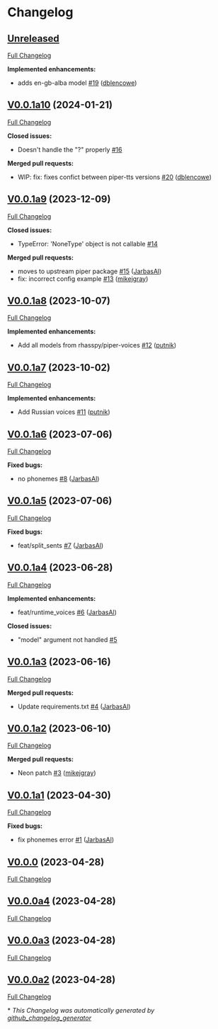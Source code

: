 # Changelog

## [Unreleased](https://github.com/OpenVoiceOS/ovos-tts-plugin-piper/tree/HEAD)

[Full Changelog](https://github.com/OpenVoiceOS/ovos-tts-plugin-piper/compare/V0.0.1a10...HEAD)

**Implemented enhancements:**

- adds en-gb-alba model [\#19](https://github.com/OpenVoiceOS/ovos-tts-plugin-piper/pull/19) ([dblencowe](https://github.com/dblencowe))

## [V0.0.1a10](https://github.com/OpenVoiceOS/ovos-tts-plugin-piper/tree/V0.0.1a10) (2024-01-21)

[Full Changelog](https://github.com/OpenVoiceOS/ovos-tts-plugin-piper/compare/V0.0.1a9...V0.0.1a10)

**Closed issues:**

- Doesn't handle the "?" properly [\#16](https://github.com/OpenVoiceOS/ovos-tts-plugin-piper/issues/16)

**Merged pull requests:**

- WIP: fix: fixes confict between piper-tts versions [\#20](https://github.com/OpenVoiceOS/ovos-tts-plugin-piper/pull/20) ([dblencowe](https://github.com/dblencowe))

## [V0.0.1a9](https://github.com/OpenVoiceOS/ovos-tts-plugin-piper/tree/V0.0.1a9) (2023-12-09)

[Full Changelog](https://github.com/OpenVoiceOS/ovos-tts-plugin-piper/compare/V0.0.1a8...V0.0.1a9)

**Closed issues:**

- TypeError: 'NoneType' object is not callable [\#14](https://github.com/OpenVoiceOS/ovos-tts-plugin-piper/issues/14)

**Merged pull requests:**

- moves to upstream piper package [\#15](https://github.com/OpenVoiceOS/ovos-tts-plugin-piper/pull/15) ([JarbasAl](https://github.com/JarbasAl))
- fix: incorrect config example [\#13](https://github.com/OpenVoiceOS/ovos-tts-plugin-piper/pull/13) ([mikejgray](https://github.com/mikejgray))

## [V0.0.1a8](https://github.com/OpenVoiceOS/ovos-tts-plugin-piper/tree/V0.0.1a8) (2023-10-07)

[Full Changelog](https://github.com/OpenVoiceOS/ovos-tts-plugin-piper/compare/V0.0.1a7...V0.0.1a8)

**Implemented enhancements:**

- Add all models from rhasspy/piper-voices [\#12](https://github.com/OpenVoiceOS/ovos-tts-plugin-piper/pull/12) ([putnik](https://github.com/putnik))

## [V0.0.1a7](https://github.com/OpenVoiceOS/ovos-tts-plugin-piper/tree/V0.0.1a7) (2023-10-02)

[Full Changelog](https://github.com/OpenVoiceOS/ovos-tts-plugin-piper/compare/V0.0.1a6...V0.0.1a7)

**Implemented enhancements:**

- Add Russian voices [\#11](https://github.com/OpenVoiceOS/ovos-tts-plugin-piper/pull/11) ([putnik](https://github.com/putnik))

## [V0.0.1a6](https://github.com/OpenVoiceOS/ovos-tts-plugin-piper/tree/V0.0.1a6) (2023-07-06)

[Full Changelog](https://github.com/OpenVoiceOS/ovos-tts-plugin-piper/compare/V0.0.1a5...V0.0.1a6)

**Fixed bugs:**

- no phonemes [\#8](https://github.com/OpenVoiceOS/ovos-tts-plugin-piper/pull/8) ([JarbasAl](https://github.com/JarbasAl))

## [V0.0.1a5](https://github.com/OpenVoiceOS/ovos-tts-plugin-piper/tree/V0.0.1a5) (2023-07-06)

[Full Changelog](https://github.com/OpenVoiceOS/ovos-tts-plugin-piper/compare/V0.0.1a4...V0.0.1a5)

**Fixed bugs:**

- feat/split\_sents [\#7](https://github.com/OpenVoiceOS/ovos-tts-plugin-piper/pull/7) ([JarbasAl](https://github.com/JarbasAl))

## [V0.0.1a4](https://github.com/OpenVoiceOS/ovos-tts-plugin-piper/tree/V0.0.1a4) (2023-06-28)

[Full Changelog](https://github.com/OpenVoiceOS/ovos-tts-plugin-piper/compare/V0.0.1a3...V0.0.1a4)

**Implemented enhancements:**

- feat/runtime\_voices [\#6](https://github.com/OpenVoiceOS/ovos-tts-plugin-piper/pull/6) ([JarbasAl](https://github.com/JarbasAl))

**Closed issues:**

- "model" argument not handled [\#5](https://github.com/OpenVoiceOS/ovos-tts-plugin-piper/issues/5)

## [V0.0.1a3](https://github.com/OpenVoiceOS/ovos-tts-plugin-piper/tree/V0.0.1a3) (2023-06-16)

[Full Changelog](https://github.com/OpenVoiceOS/ovos-tts-plugin-piper/compare/V0.0.1a2...V0.0.1a3)

**Merged pull requests:**

- Update requirements.txt [\#4](https://github.com/OpenVoiceOS/ovos-tts-plugin-piper/pull/4) ([JarbasAl](https://github.com/JarbasAl))

## [V0.0.1a2](https://github.com/OpenVoiceOS/ovos-tts-plugin-piper/tree/V0.0.1a2) (2023-06-10)

[Full Changelog](https://github.com/OpenVoiceOS/ovos-tts-plugin-piper/compare/V0.0.1a1...V0.0.1a2)

**Merged pull requests:**

- Neon patch [\#3](https://github.com/OpenVoiceOS/ovos-tts-plugin-piper/pull/3) ([mikejgray](https://github.com/mikejgray))

## [V0.0.1a1](https://github.com/OpenVoiceOS/ovos-tts-plugin-piper/tree/V0.0.1a1) (2023-04-30)

[Full Changelog](https://github.com/OpenVoiceOS/ovos-tts-plugin-piper/compare/V0.0.0...V0.0.1a1)

**Fixed bugs:**

- fix phonemes error [\#1](https://github.com/OpenVoiceOS/ovos-tts-plugin-piper/pull/1) ([JarbasAl](https://github.com/JarbasAl))

## [V0.0.0](https://github.com/OpenVoiceOS/ovos-tts-plugin-piper/tree/V0.0.0) (2023-04-28)

[Full Changelog](https://github.com/OpenVoiceOS/ovos-tts-plugin-piper/compare/V0.0.0a4...V0.0.0)

## [V0.0.0a4](https://github.com/OpenVoiceOS/ovos-tts-plugin-piper/tree/V0.0.0a4) (2023-04-28)

[Full Changelog](https://github.com/OpenVoiceOS/ovos-tts-plugin-piper/compare/V0.0.0a3...V0.0.0a4)

## [V0.0.0a3](https://github.com/OpenVoiceOS/ovos-tts-plugin-piper/tree/V0.0.0a3) (2023-04-28)

[Full Changelog](https://github.com/OpenVoiceOS/ovos-tts-plugin-piper/compare/V0.0.0a2...V0.0.0a3)

## [V0.0.0a2](https://github.com/OpenVoiceOS/ovos-tts-plugin-piper/tree/V0.0.0a2) (2023-04-28)

[Full Changelog](https://github.com/OpenVoiceOS/ovos-tts-plugin-piper/compare/7f3ba2645de2823e5c78ff069129b8eb68785435...V0.0.0a2)



\* *This Changelog was automatically generated by [github_changelog_generator](https://github.com/github-changelog-generator/github-changelog-generator)*
